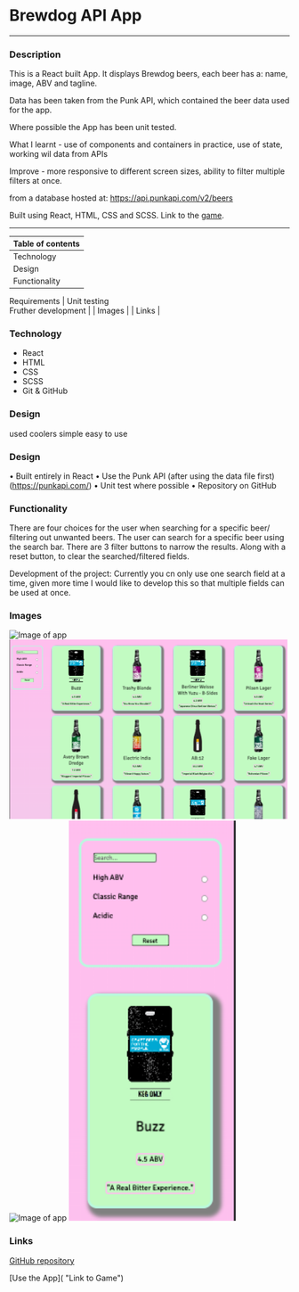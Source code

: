 # **Brewdog API App**

---

### **Description**

This is a React built App. It displays Brewdog beers, each beer has a: name, image, ABV and tagline.

Data has been taken from the Punk API, which contained the beer data used for the app.

Where possible the App has been unit tested.

What I learnt - use of components and containers in practice, use of state, working wil data from APIs

Improve - more responsive to different screen sizes, ability to filter multiple filters at once.

from a database hosted at:
https://api.punkapi.com/v2/beers

Built using React, HTML, CSS and SCSS. Link to the [game](obuckland.github.io/mastermind-game/).

---

| **Table of contents** |
| --------------------- |
| Technology            |
| Design                |
| Functionality         |

Requirements
| Unit testing  
Fruther development |
| Images |
| Links |

### **Technology**

- React
- HTML
- CSS
- SCSS
- Git & GitHub

### **Design**

used coolers
simple
easy to use

<!-- *   Designed using figma
*   Modelled on the original Mastermind board game
*   Built using a mobile first approach
*   Responsive to device size -->

### **Design**

• Built entirely in React
• Use the Punk API (after using the data file first) (https://punkapi.com/)
• Unit test where possible
• Repository on GitHub

### **Functionality**

There are four choices for the user when searching for a specific beer/ filtering out unwanted beers.
The user can search for a specific beer using the search bar. There are 3 filter buttons to narrow the results. Along with a reset button, to clear the searched/filtered fields.

Development of the project:
Currently you cn only use one search field at a time, given more time I would like to develop this so that multiple fields can be used at once.

### **Images**

<img src="src/assets/images/brewdog_desktop_view_GIF.gif" alt="Image of app" width="500px">
<img src="src/assets/images/brewdog_desktop_view_screenshot.png" alt="Image of app" width="500px">
<img src="src/assets/images/brewdog_mobile_view_screen_recording.gif" alt="Image of app" width="300px">
<img src="src/assets/images/brewdog_mobile_view_screenshot.png" alt="Image of app" width="300px">

### **Links**

[GitHub repository](https://github.com/OBuckland/brewdog "Link to GitHub")

[Use the App]( "Link to Game")
